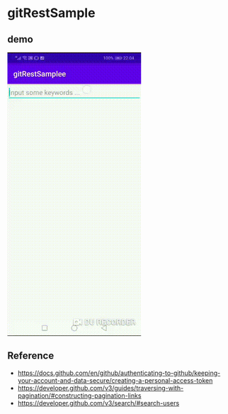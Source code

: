 # gitRestSample

## demo
![](.gitbook/assets/search_user.gif)

## Reference
* https://docs.github.com/en/github/authenticating-to-github/keeping-your-account-and-data-secure/creating-a-personal-access-token
* https://developer.github.com/v3/guides/traversing-with-pagination/#constructing-pagination-links
* https://developer.github.com/v3/search/#search-users
